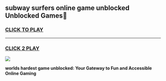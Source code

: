 
## subway surfers online game unblocked Unblocked Games👋
<h3>
<a href="https://premium.freeplayer.one?title=subway_surfers_online_game_unblocked&ref=16F">CLICK TO PLAY</a></h3>
<hr>

<h3>
<a href="https://premium.freeplayer.one?title=subway_surfers_online_game_unblocked&ref=16F">CLICK 2 PLAY</a>
  
</h3>

<a href="https://premium.freeplayer.one?title=subway_surfers_online_game_unblocked&ref=16F/"><img src="https://clearcache.store/games.png"></a>


**worlds hardest game unblocked: Your Gateway to Fun and Accessible Online Gaming**
